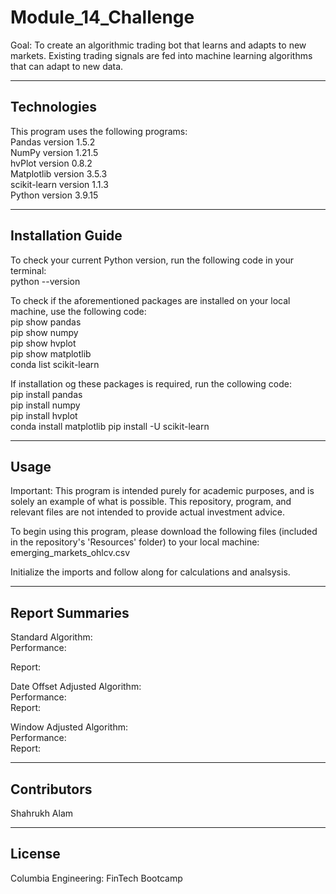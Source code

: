 # Module_14_Challenge
Goal: To create an algorithmic trading bot that learns and adapts to new markets. Existing trading signals are fed into machine learning algorithms that can adapt to new data.  

---

## Technologies

This program uses the following programs:  
Pandas version 1.5.2    
NumPy version 1.21.5    
hvPlot version 0.8.2    
Matplotlib version 3.5.3     
scikit-learn version 1.1.3    
Python version 3.9.15     

---

## Installation Guide

To check your current Python version, run the following code in your terminal:  
python --version  

To check if the aforementioned packages are installed on your local machine, use the following code:   
pip show pandas  
pip show numpy  
pip show hvplot  
pip show matplotlib  
conda list scikit-learn

If installation og these packages is required, run the collowing code:  
pip install pandas  
pip install numpy  
pip install hvplot  
conda install matplotlib 
pip install -U scikit-learn

---

## Usage

Important: This program is intended purely for academic purposes, and is solely an example of what is possible. This repository, program, and relevant files are not intended to provide actual investment advice.  

To begin using this program, please download the following files (included in the repository's 'Resources' folder) to your local machine:   
emerging_markets_ohlcv.csv    

Initialize the imports and follow along for calculations and analsysis. 

---

## Report Summaries

Standard Algorithm:  
Performance:   

Report:  


Date Offset Adjusted Algorithm:  
Performance:  
Report:  

Window Adjusted Algorithm:   
Performance:  
Report:  

---


## Contributors 

Shahrukh Alam

---

## License

Columbia Engineering: FinTech Bootcamp
